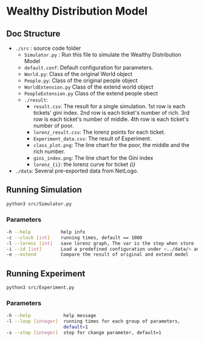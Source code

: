 # Wealthy Distribution Model

## Doc Structure

- `./src` : source code folder
  - `Simulator.py` : Run this file to simulate the Wealthy Distribution Model
  - `default.conf`: Default configuration for parameters.
  - `World.py`: Class of the original World object
  - `People.py`: Class of the original people object
  - `WorldExtension.py` Class of the extend world object
  - `PeopleExtension.py` Class of the extend people obect
  - `./result`: 
    - `result.csv`: The result for a single simulation. 1st row is each tickets' gini index. 2nd row is each ticket's number of rich. 3rd row is each ticket's number of middle. 4th row is each ticket's number of poor.
    - `lorenz_result.csv`: The lorenz points for each ticket.
    - `Experiment_data.csv`: The result of Experiment.
    - `class_plot.png`: The line chart for the poor, the middle and the rich number.
    - `gini_index.png`: The line chart for the Gini index
    - `lorenz_{i}`: the lorenz curve for ticket _{i}_
- `./data`: Several pre-exported data from NetLogo.

## Running Simulation

```bash
python3 src/Simulator.py
```

### Parameters

```bash
-h --help           help info
-c --clock [int]    running times, default == 1000
-l --lorenz [int]   save lorenz graph, The var is the step when store
-i --id [int]       Load a predefined configuration under <../data/> and compare.Otherwise it will load the default.conf
-e --extend         Compare the result of original and extend model
```

## Running Experiment

```bash
python3 src/Experiment.py
```

### Parameters

```bash
-h --help            help message 
-l --loop [integer]  running times for each group of parameters,
                     default=1
-s --step [integer]  step for change parameter, default=1
```